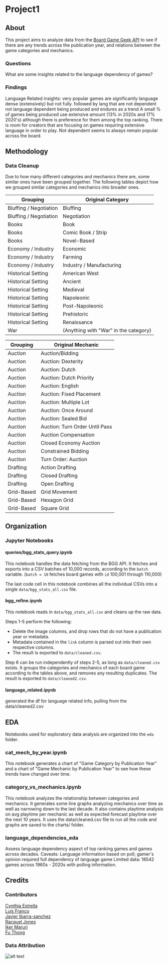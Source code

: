 # Project1

## About

This project aims to analyze data from the [Board Game Geek API](https://boardgamegeek.com/wiki/page/BGG_XML_API2) to see if there are any trends across the publication year, and relations between the game categories and mechanics.

### Questions

What are some insights related to the language dependency of games?

### Findings

Language Related insights:
very popular games are significantly language dense (extensively) but not fully.
followed by lang that are not dependent
not language dependent being produced and endures as a trend
A small % of games being produced use extensive amount (13% in 2020s and 17% 2020's) although there is preference for them among the top ranking.
There is room for creators that are focusing on games requiring extensive language in order to play.
Not dependent seems to always remain popular across the board.

## Methodology

### Data Cleanup

Due to how many different categories and mechanics there are, some similar
ones have been grouped together. The following tables depict how we grouped
similar categories and mechanics into broader ones.

| Grouping               | Original Category                     |
| ---------------------- | ------------------------------------- |
| Bluffing / Negotiation | Bluffing                              |
| Bluffing / Negotiation | Negotiation                           |
| Books                  | Book                                  |
| Books                  | Comic Book / Strip                    |
| Books                  | Novel-Based                           |
| Economy / Industry     | Economic                              |
| Economy / Industry     | Farming                               |
| Economy / Industry     | Industry / Manufacturing              |
| Historical Setting     | American West                         |
| Historical Setting     | Ancient                               |
| Historical Setting     | Medieval                              |
| Historical Setting     | Napoleonic                            |
| Historical Setting     | Post-Napoleonic                       |
| Historical Setting     | Prehistoric                           |
| Historical Setting     | Renaissance                           |
| War                    | (Anything with "War" in the category) |    

| Grouping   | Original Mechanic                |
| ---------- | -------------------------------- |
| Auction    | Auction/Bidding                  |
| Auction    | Auction: Dexterity               |
| Auction    | Auction: Dutch                   |
| Auction    | Auction: Dutch Priority          |
| Auction    | Auction: English                 |
| Auction    | Auction: Fixed Placement         |
| Auction    | Auction: Multiple Lot            |
| Auction    | Auction: Once Around             |
| Auction    | Auction: Sealed Bid              |
| Auction    | Auction: Turn Order Until Pass   |
| Auction    | Auction Compensation             |
| Auction    | Closed Economy Auction           |
| Auction    | Constrained Bidding              |
| Auction    | Turn Order: Auction              |
| Drafting   | Action Drafting                  |
| Drafting   | Closed Drafting                  |
| Drafting   | Open Drafting                    |
| Grid-Based | Grid Movement                    |
| Grid-Based | Hexagon Grid                     |
| Grid-Based | Square Grid                      |

## Organization

### Jupyter Notebooks

#### queries/bgg_stats_query.ipynb
This notebook handles the data fetching from the BGG API. It fetches and exports into a CSV batches of 10,000 records, according to the `batch` variable. (`batch = 10` fetches board games with `id` 100,001 through 110,000)

The last code cell in this notebook combines all the individual CSVs into a single `data/bgg_stats_all.csv` file.

#### bgg_refine.ipynb
This notebook reads in `data/bgg_stats_all.csv` and cleans up the raw data.

Steps 1-5 perform the following:

* Delete the image columns, and drop rows that do not have a publication year or metadata.
* Metadata contained in the `link` column is parsed out into their own respective columns.
* The result is exported to `data/cleaned.csv`.

Step 6 can be run independently of steps 2-5, as long as `data/cleaned.csv` exists.
It groups the categories and mechanics of each board game according to the tables
above, and removes any resulting duplicates. The result is exported to `data/cleaned2.csv`.

#### language_related.ipynb
generated the df for language related info, pulling from the data/cleaned2.csv

## EDA

Notebooks used for exploratory data analysis are organized into the `eda`
folder.

### cat_mech_by_year.ipynb

This notebook generates a chart of "Game Category by Publication Year" and a
chart of "Game Mechanic by Publication Year" to see how these trends have
changed over time.

### category_vs_mechanics.ipynb

This notebook analyzes the relationship between categories and mechanics. It
generates some line graphs analyzing mechanics over time as well as narrowing down to the last decade.
It also contains playtime analysis on avg playtime per mechanic as well as expected forecast playtime over the next 10 years.
It uses the data/cleaned.csv file to run all the code and graphs are saved to the charts/ folder.

### language_dependencies_eda
Assess language dependency aspect of top ranking games and games across decades.
Caveats:
Language information based on poll; gamer's opinion
required full dependency of language game
Limited data: 18542 games across 1960s - 2020s with polling information.


## Credits

### Contributors

[Cynthia Estrella](https://github.com/cynstar)\
[Luis Franco](https://github.com/MrFranco06)\
[Javier Ibarra-sanchez](https://github.com/ibarrajavi)\
[Racquel Jones](https://github.com/RacquelRobinsonJonesATX)\
[Iker Maruri](https://github.com/trapperkreeper)\
[Fu Thong](https://github.com/kibble)

### Data Attribution

![alt text](https://cf.geekdo-images.com/HZy35cmzmmyV9BarSuk6ug__thumb/img/gbE7sulIurZE_Tx8EQJXnZSKI6w=/fit-in/200x150/filters:strip_icc()/pic7779581.png)
